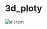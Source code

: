 # 3d_ploty
![alt text]([http://url/to/img.png](https://github.com/uselesspart/3d_ploty/blob/main/img1.png)https://github.com/uselesspart/3d_ploty/main/img1.png?raw=true)
